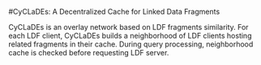 #CyCLaDEs: A Decentralized Cache for Linked Data Fragments

CyCLaDEs is an overlay network based on LDF fragments similarity. For each LDF client, 
CyCLaDEs builds a neighborhood of LDF
clients hosting related fragments in their cache. During query processing,
neighborhood cache is checked before requesting LDF server.
